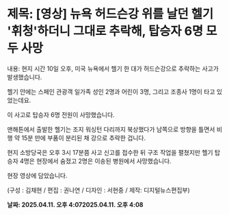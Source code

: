 # **제목: [영상] 뉴욕 허드슨강 위를 날던 헬기 '휘청'하더니 그대로 추락해, 탑승자 6명 모두 사망**

  내용: 현지 시간 10일 오후, 미국 뉴욕에서 헬기 한 대가 허드슨강으로 추락하는 사고가 발생했습니다.

헬기 안에는 스페인 관광객 일가족 성인 2명과 어린이 3명, 그리고 조종사 1명이 타고 있었는데요. 

이 사고로 탑승자 6명 전원이 사망했습니다.

맨해튼에서 출발한 헬기는 조지 워싱턴 다리까지 북상했다가 남쪽으로 방향을 틀면서 비행 약 15분 만에 부품이 분리된 채 강으로 추락한 겁니다.

현지 소방당국은 오후 3시 17분쯤 사고 신고를 접수한 뒤 구조 작업을 펼쳤지만 헬기 탑승자 4명은 현장에서 숨졌고 2명은 이송된 병원에서 사망했습니다.

현장 영상에 담았습니다.

(구성 : 김채현 / 편집 : 권나연 / 디자인 : 서현중 / 제작: 디지털뉴스편집부)

  **날짜: 2025.04.11. 오후 4:072025.04.11. 오후 4:08**